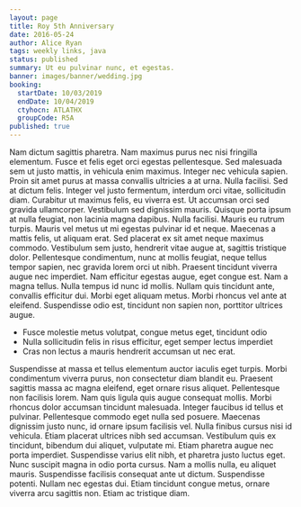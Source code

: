 ```yaml
---
layout: page
title: Roy 5th Anniversary
date: 2016-05-24
author: Alice Ryan
tags: weekly links, java
status: published
summary: Ut eu pulvinar nunc, et egestas.
banner: images/banner/wedding.jpg
booking:
  startDate: 10/03/2019
  endDate: 10/04/2019
  ctyhocn: ATLATHX
  groupCode: R5A
published: true
---
```

Nam dictum sagittis pharetra. Nam maximus purus nec nisi fringilla elementum. Fusce et felis eget orci egestas pellentesque. Sed malesuada sem ut justo mattis, in vehicula enim maximus. Integer nec vehicula sapien. Proin sit amet purus at massa convallis ultricies a at urna. Nulla facilisi. Sed at dictum felis. Integer vel justo fermentum, interdum orci vitae, sollicitudin diam. Curabitur ut maximus felis, eu viverra est. Ut accumsan orci sed gravida ullamcorper. Vestibulum sed dignissim mauris.
Quisque porta ipsum at nulla feugiat, non lacinia magna dapibus. Nulla facilisi. Mauris eu rutrum turpis. Mauris vel metus ut mi egestas pulvinar id et neque. Maecenas a mattis felis, ut aliquam erat. Sed placerat ex sit amet neque maximus commodo. Vestibulum sem justo, hendrerit vitae augue at, sagittis tristique dolor. Pellentesque condimentum, nunc at mollis feugiat, neque tellus tempor sapien, nec gravida lorem orci ut nibh. Praesent tincidunt viverra augue nec imperdiet. Nam efficitur egestas augue, eget congue est. Nam a magna tellus. Nulla tempus id nunc id mollis. Nullam quis tincidunt ante, convallis efficitur dui. Morbi eget aliquam metus. Morbi rhoncus vel ante at eleifend. Suspendisse odio est, tincidunt non sapien non, porttitor ultrices augue.

* Fusce molestie metus volutpat, congue metus eget, tincidunt odio
* Nulla sollicitudin felis in risus efficitur, eget semper lectus imperdiet
* Cras non lectus a mauris hendrerit accumsan ut nec erat.

Suspendisse at massa et tellus elementum auctor iaculis eget turpis. Morbi condimentum viverra purus, non consectetur diam blandit eu. Praesent sagittis massa ac magna eleifend, eget ornare risus aliquet. Pellentesque non facilisis lorem. Nam quis ligula quis augue consequat mollis. Morbi rhoncus dolor accumsan tincidunt malesuada. Integer faucibus id tellus et pulvinar.
Pellentesque commodo eget nulla sed posuere. Maecenas dignissim justo nunc, id ornare ipsum facilisis vel. Nulla finibus cursus nisi id vehicula. Etiam placerat ultrices nibh sed accumsan. Vestibulum quis ex tincidunt, bibendum dui aliquet, vulputate mi. Etiam pharetra augue nec porta imperdiet. Suspendisse varius elit nibh, et pharetra justo luctus eget. Nunc suscipit magna in odio porta cursus. Nam a mollis nulla, eu aliquet mauris. Suspendisse facilisis consequat ante ut dictum. Suspendisse potenti. Nullam nec egestas dui. Etiam tincidunt congue metus, ornare viverra arcu sagittis non. Etiam ac tristique diam.
